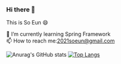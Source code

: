 ### Hi there 👋  <br>
This is So Eun 😄
<!--
**anseoun/anseoun** is a ✨ _special_ ✨ repository because its `README.md` (this file) appears on your GitHub profile.

Here are some ideas to get you started:

- 🔭 I’m currently working on ...
 🌱 I’m currently learning Spring Framework
- 👯 I’m looking to collaborate on ...
- 🤔 I’m looking for help with ...
- 💬 Ask me about ...
- 📫 How to reach me: ...
- 😄 Pronouns: ...
- ⚡ Fun fact: ...
-->

🌱 I’m currently learning Spring Framework <br>
📫 How to reach me:2021soeun@gmail.com

![Anurag's GitHub stats](https://github-readme-stats.vercel.app/api?username=anseoun&show_icons=true&theme=solarized-light)
[![Top Langs](https://github-readme-stats.vercel.app/api/top-langs/?username=anseoun&layout=compact)](https://github.com/anuraghazra/github-readme-stats)
